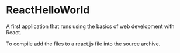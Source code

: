 # ReactHelloWorld
A first application that runs using the basics of web development with React.

To compile add the files to a react.js file into the source archive. 
